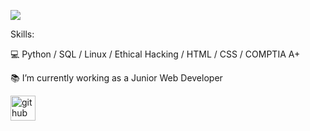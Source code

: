 ![](https://github.com/mariipy/mariipy/blob/main/banner.png) 


Skills: 

💻 Python / SQL / Linux / Ethical Hacking / HTML / CSS / COMPTIA A+

📚 I’m currently working as a Junior Web Developer 


[<img src='https://cdn.jsdelivr.net/npm/simple-icons@3.0.1/icons/github.svg' alt='github' height='40'>](https://github.com/mariipy)  

